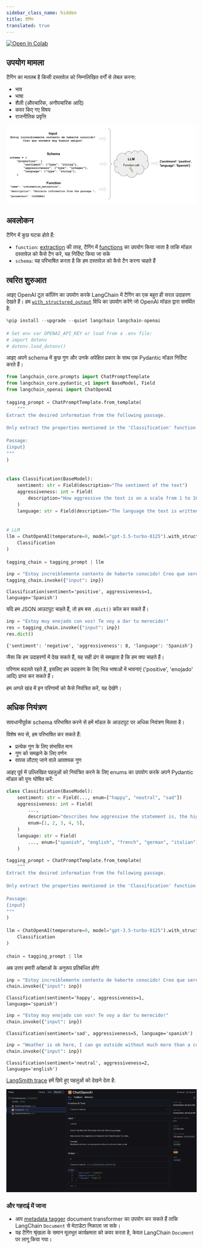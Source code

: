 ```yaml
---
sidebar_class_name: hidden
title: टैगिंग
translated: true
---
```


[![Open In Colab](https://colab.research.google.com/assets/colab-badge.svg)](https://colab.research.google.com/github/langchain-ai/langchain/blob/master/docs/docs/use_cases/tagging.ipynb)

## उपयोग मामला

टैगिंग का मतलब है किसी दस्तावेज़ को निम्नलिखित वर्गों से लेबल करना:

- भाव
- भाषा
- शैली (औपचारिक, अनौपचारिक आदि)
- कवर किए गए विषय
- राजनीतिक प्रवृत्ति

![Image description](../../../../../static/img/tagging.png)

## अवलोकन

टैगिंग में कुछ घटक होते हैं:

* `function`: [extraction](/docs/use_cases/extraction) की तरह, टैगिंग में [functions](https://openai.com/blog/function-calling-and-other-api-updates) का उपयोग किया जाता है ताकि मॉडल दस्तावेज़ को कैसे टैग करे, यह निर्दिष्ट किया जा सके
* `schema`: यह परिभाषित करता है कि हम दस्तावेज़ को कैसे टैग करना चाहते हैं

## त्वरित शुरुआत

आइए OpenAI टूल कॉलिंग का उपयोग करके LangChain में टैगिंग का एक बहुत ही सरल उदाहरण देखते हैं। हम [`with_structured_output`](/docs/modules/model_io/chat/structured_output) विधि का उपयोग करेंगे जो OpenAI मॉडल द्वारा समर्थित है:

```python
%pip install --upgrade --quiet langchain langchain-openai

# Set env var OPENAI_API_KEY or load from a .env file:
# import dotenv
# dotenv.load_dotenv()
```

आइए अपने schema में कुछ गुण और उनके अपेक्षित प्रकार के साथ एक Pydantic मॉडल निर्दिष्ट करते हैं।

```python
from langchain_core.prompts import ChatPromptTemplate
from langchain_core.pydantic_v1 import BaseModel, Field
from langchain_openai import ChatOpenAI

tagging_prompt = ChatPromptTemplate.from_template(
    """
Extract the desired information from the following passage.

Only extract the properties mentioned in the 'Classification' function.

Passage:
{input}
"""
)


class Classification(BaseModel):
    sentiment: str = Field(description="The sentiment of the text")
    aggressiveness: int = Field(
        description="How aggressive the text is on a scale from 1 to 10"
    )
    language: str = Field(description="The language the text is written in")


# LLM
llm = ChatOpenAI(temperature=0, model="gpt-3.5-turbo-0125").with_structured_output(
    Classification
)

tagging_chain = tagging_prompt | llm
```

```python
inp = "Estoy increiblemente contento de haberte conocido! Creo que seremos muy buenos amigos!"
tagging_chain.invoke({"input": inp})
```

```output
Classification(sentiment='positive', aggressiveness=1, language='Spanish')
```

यदि हम JSON आउटपुट चाहते हैं, तो हम बस `.dict()` कॉल कर सकते हैं।

```python
inp = "Estoy muy enojado con vos! Te voy a dar tu merecido!"
res = tagging_chain.invoke({"input": inp})
res.dict()
```

```output
{'sentiment': 'negative', 'aggressiveness': 8, 'language': 'Spanish'}
```

जैसा कि हम उदाहरणों में देख सकते हैं, यह सही ढंग से समझता है कि हम क्या चाहते हैं।

परिणाम बदलते रहते हैं, इसलिए हम उदाहरण के लिए भिन्न भाषाओं में भावनाएं ('positive', 'enojado' आदि) प्राप्त कर सकते हैं।

हम अगले खंड में इन परिणामों को कैसे नियंत्रित करें, यह देखेंगे।

## अधिक नियंत्रण

सावधानीपूर्वक schema परिभाषित करने से हमें मॉडल के आउटपुट पर अधिक नियंत्रण मिलता है।

विशेष रूप से, हम परिभाषित कर सकते हैं:

- प्रत्येक गुण के लिए संभावित मान
- गुण को समझने के लिए वर्णन
- वापस लौटाए जाने वाले आवश्यक गुण

आइए पूर्व में उल्लिखित पहलुओं को नियंत्रित करने के लिए enums का उपयोग करके अपने Pydantic मॉडल को पुनः घोषित करें:

```python
class Classification(BaseModel):
    sentiment: str = Field(..., enum=["happy", "neutral", "sad"])
    aggressiveness: int = Field(
        ...,
        description="describes how aggressive the statement is, the higher the number the more aggressive",
        enum=[1, 2, 3, 4, 5],
    )
    language: str = Field(
        ..., enum=["spanish", "english", "french", "german", "italian"]
    )
```

```python
tagging_prompt = ChatPromptTemplate.from_template(
    """
Extract the desired information from the following passage.

Only extract the properties mentioned in the 'Classification' function.

Passage:
{input}
"""
)

llm = ChatOpenAI(temperature=0, model="gpt-3.5-turbo-0125").with_structured_output(
    Classification
)

chain = tagging_prompt | llm
```

अब उत्तर हमारी अपेक्षाओं के अनुरूप प्रतिबंधित होंगे!

```python
inp = "Estoy increiblemente contento de haberte conocido! Creo que seremos muy buenos amigos!"
chain.invoke({"input": inp})
```

```output
Classification(sentiment='happy', aggressiveness=1, language='spanish')
```

```python
inp = "Estoy muy enojado con vos! Te voy a dar tu merecido!"
chain.invoke({"input": inp})
```

```output
Classification(sentiment='sad', aggressiveness=5, language='spanish')
```

```python
inp = "Weather is ok here, I can go outside without much more than a coat"
chain.invoke({"input": inp})
```

```output
Classification(sentiment='neutral', aggressiveness=2, language='english')
```

[LangSmith trace](https://smith.langchain.com/public/38294e04-33d8-4c5a-ae92-c2fe68be8332/r) हमें छिपे हुए पहलुओं को देखने देता है:

![Image description](../../../../../static/img/tagging_trace.png)

### और गहराई में जाना

* आप [metadata tagger](/docs/integrations/document_transformers/openai_metadata_tagger) document transformer का उपयोग कर सकते हैं ताकि LangChain `Document` से मेटाडेटा निकाला जा सके।
* यह टैगिंग श्रृंखला के समान मूलभूत कार्यक्षमता को कवर करता है, केवल LangChain `Document` पर लागू किया गया।
